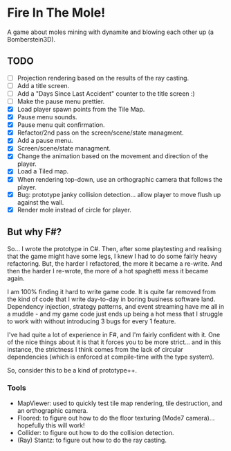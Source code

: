 # Fire In The Mole!
A game about moles mining with dynamite and blowing each other up (a Bomberstein3D).

## TODO
 - [ ] Projection rendering based on the results of the ray casting.
 - [ ] Add a title screen.
 - [ ] Add a "Days Since Last Accident" counter to the title screen :)
 - [ ] Make the pause menu prettier.
 - [x] Load player spawn points from the Tile Map.
 - [x] Pause menu sounds.
 - [x] Pause menu quit confirmation. 
 - [x] Refactor/2nd pass on the screen/scene/state managment.
 - [x] Add a pause menu.
 - [x] Screen/scene/state managment. 
 - [x] Change the animation based on the movement and direction of the player.
 - [x] Load a Tiled map.
 - [x] When rendering top-down, use an orthographic camera that follows the player.
 - [x] Bug: prototype janky collision detection... allow player to move flush up against the wall.
 - [x] Render mole instead of circle for player.

## But why F#?
So... I wrote the prototype in C#. Then, after some playtesting and realising that the game might have some legs, I knew I had to do some fairly heavy refactoring. But, the harder I refactored, the more it became a re-write. And then the harder I re-wrote, the more of a hot spaghetti mess it became again.

I am 100% finding it hard to write game code. It is quite far removed from the kind of code that I write day-to-day in boring business software land. Dependency injection, strategy patterns, and event streaming have me all in a muddle - and my game code just ends up being a hot mess that I struggle to work with without introducing 3 bugs for every 1 feature.

I've had quite a lot of experience in F#, and I'm fairly confident with it. One of the nice things about it is that it forces you to be more strict... and in this instance, the strictness I think comes from the lack of circular dependencies (which is enforced at compile-time with the type system).

So, consider this to be a kind of prototype++.

### Tools
 - MapViewer: used to quickly test tile map rendering, tile destruction, and an orthographic camera.
 - Floored: to figure out how to do the floor texturing (Mode7 camera)... hopefully this will work!
 - Collider: to figure out how to do the collision detection.
 - (Ray) Stantz: to figure out how to do the ray casting.